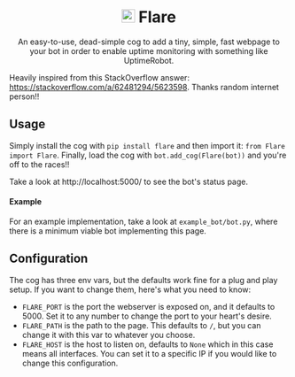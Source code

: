 <h1 align="center"><img src="https://github.com/JakeCover/Flare-DiscordPy/blob/master/flare_logo.png" width=24> Flare</h1>

<p align="center">An easy-to-use, dead-simple cog to add a tiny, simple, fast webpage to your bot in order to enable uptime monitoring with something like UptimeRobot.</p>

Heavily inspired from this StackOverflow answer: https://stackoverflow.com/a/62481294/5623598. Thanks random internet person!!


## Usage
Simply install the cog with `pip install flare` and then import it: `from Flare import Flare`. Finally, load the cog with `bot.add_cog(Flare(bot))` and you're off to the races!!

Take a look at http://localhost:5000/ to see the bot's status page. 

#### Example
For an example implementation, take a look at `example_bot/bot.py`, where there is a minimum viable bot implementing this page.


## Configuration
The cog has three env vars, but the defaults work fine for a plug and play setup. If you want to change them, here's what you need to know:
  * `FLARE_PORT` is the port the webserver is exposed on, and it defaults to 5000. Set it to any number to change the port to your heart's desire.
  * `FLARE_PATH` is the path to the page. This defaults to `/`, but you can change it with this var to whatever you choose.
  * `FLARE_HOST` is the host to listen on, defaults to `None` which in this case means all interfaces. You can set it to a specific IP if you would like to change this configuration.
